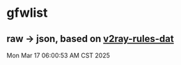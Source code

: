 # gfwlist
## raw -> json, based on [v2ray-rules-dat](https://github.com/Loyalsoldier/v2ray-rules-dat)
Mon Mar 17 06:00:53 AM CST 2025

